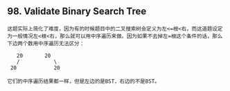 ## 98. Validate Binary Search Tree


```
这题实际上简化了难度，因为有的时候题目中的二叉搜索树会定义为左<=根<右，而这道题设定为一般情况左<根<右，那么就可以用中序遍历来做。因为如果不去掉左=根这个条件的话，那么下边两个数用中序遍历无法区分：

   20       20
   /           \
 20            20
 
它们的中序遍历结果都一样，但是左边的是BST，右边的不是BST。
```